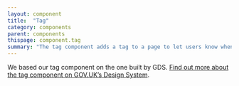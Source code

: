 ```yaml
---
layout: component
title:  "Tag"
category: components
parent: components
thispage: component.tag
summary: "The tag component adds a tag to a page to let users know when a site or service is in alpha or beta."
---
```


We based our tag component on the one built by GDS. [Find out more about the tag component on GOV.UK’s Design System](https://design-system.service.gov.uk/components/tag/).
